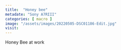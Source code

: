 ```yaml
---
title:  "Honey bee"
metadate: "Sony A7RIII"
categories: [ macro ]
image: "/assets/images/20220505-DSC01186-Edit.jpg"
visit: 
---
```

Honey Bee at work